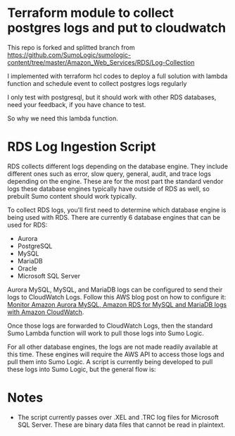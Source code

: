 # Terraform module to collect postgres logs and put to cloudwatch

This repo is forked and splitted branch from https://github.com/SumoLogic/sumologic-content/tree/master/Amazon_Web_Services/RDS/Log-Collection

I implemented with terraform hcl codes to deploy a full solution with lambda function and schedule event to collect postgres logs regularly

I only test with postgresql, but it should work with other RDS databases, need your feedback, if you have chance to test. 

So why we need this lambda function.

# RDS Log Ingestion Script

RDS collects different logs depending on the database engine. They include different ones such as error, slow query, general, audit, and trace logs depending on the engine. These are for the most part the standard vendor logs these database engines typically have outside of RDS as well, so prebuilt Sumo content should work typically.

To collect RDS logs, you'll first need to determine which database engine is being used with RDS. There are currently 6 database engines that can be used for RDS:

* Aurora
* PostgreSQL
* MySQL
* MariaDB
* Oracle
* Microsoft SQL Server

Aurora MySQL, MySQL, and MariaDB logs can be configured to send their logs to CloudWatch Logs. Follow this AWS blog post on how to configure it: [Monitor Amazon Aurora MySQL, Amazon RDS for MySQL and MariaDB logs with Amazon CloudWatch](https://aws.amazon.com/blogs/database/monitor-amazon-rds-for-mysql-and-mariadb-logs-with-amazon-cloudwatch/).

Once those logs are forwarded to CloudWatch Logs, then the standard Sumo Lambda function will work to pull those logs into Sumo Logic.

For all other database engines, the logs are not made readily available at this time. These engines will require the AWS API to access those logs and pull them into Sumo Logic. A script is currently being developed to pull these logs into Sumo Logic, but the general flow is:

# Notes

* The script currently passes over .XEL and .TRC log files for Microsoft SQL Server. These are binary data files that cannot be read in plaintext.
